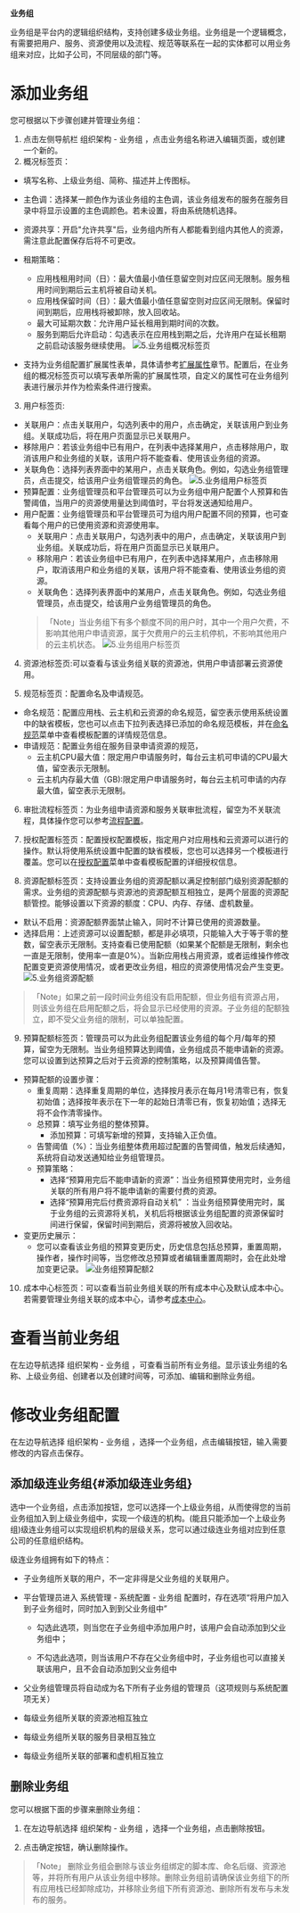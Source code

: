 **业务组**


业务组是平台内的逻辑组织结构，支持创建多级业务组。业务组是一个逻辑概念，有需要把用户、服务、资源使用以及流程、规范等联系在一起的实体都可以用业务组来对应，比如子公司，不同层级的部门等。

# 添加业务组

您可根据以下步骤创建并管理业务组：

1.  点击左侧导航栏 组织架构 - 业务组 ，点击业务组名称进入编辑页面，或创建一个新的。
2.  概况标签页：
  + 填写名称、上级业务组、简称、描述并上传图标。
  + 主色调：选择某一颜色作为该业务组的主色调，该业务组发布的服务在服务目录中将显示设置的主色调颜色。若未设置，将由系统随机选择。
  + 资源共享：开启"允许共享"后，业务组内所有人都能看到组内其他人的资源，需注意此配置保存后将不可更改。
  + 租期策略：

      - 应用栈租用时间（日）：最大值最小值任意留空则对应区间无限制。服务租用时间到期后云主机将被自动关机。
      - 应用栈保留时间（日）：最大值最小值任意留空则对应区间无限制。保留时间到期后，应用栈将被卸除，放入回收站。
      - 最大可延期次数：允许用户延长租用到期时间的次数。
       - 服务到期后允许启动：勾选表示在应用栈到期之后，允许用户在延长租期之前启动该服务继续使用。
      ![5.业务组概况标签页](../../picture/Admin/5.业务组概况标签页.png)
  + 支持为业务组配置扩展属性表单，具体请参考[扩展属性](https://cloudchef.github.io/doc/AdminDoc/09系统管理/#扩展属性)章节。配置后，在业务组的概况标签页可以填写表单所需的扩展属性项，自定义的属性可在业务组列表进行展示并作为检索条件进行搜索。

3.  用户标签页:
  + 关联用户：点击关联用户，勾选列表中的用户，点击确定，关联该用户到业务组。关联成功后，将在用户页面显示已关联用户。
  + 移除用户：若该业务组中已有用户，在列表中选择某用户，点击移除用户，取消该用户和业务组的关联，该用户将不能查看、使用该业务组的资源。
  + 关联角色：选择列表界面中的某用户，点击关联角色。例如，勾选业务组管理员，点击提交，给该用户业务组管理员的角色。
  ![5.业务组用户标签页](../../picture/Admin/5.业务组用户标签页.png)
 + 预算配置：业务组管理员和平台管理员可以为业务组中用户配置个人预算和告警阈值，当用户的资源使用量达到阈值时，平台将发送通知给用户。
 + 用户配置：业务组管理员和平台管理员可为组内用户配置不同的预算，也可查看每个用户的已使用资源和资源使用率。
     + 关联用户：点击关联用户，勾选列表中的用户，点击确定，关联该用户到业务组。关联成功后，将在用户页面显示已关联用户。
     + 移除用户：若该业务组中已有用户，在列表中选择某用户，点击移除用户，取消该用户和业务组的关联，该用户将不能查看、使用该业务组的资源。
     + 关联角色：选择列表界面中的某用户，点击关联角色。例如，勾选业务组管理员，点击提交，给该用户业务组管理员的角色。
     >「Note」当业务组下有多个额度不同的用户时，其中一个用户欠费，不影响其他用户申请资源，属于欠费用户的云主机停机，不影响其他用户的云主机状态。
     ![5.业务组用户标签页](../../picture/Admin/5.业务组用户标签页.png)

4.  资源池标签页:可以查看与该业务组关联的资源池，供用户申请部署云资源使用。

5. 规范标签页：配置命名及申请规范。
  + 命名规范：配置应用栈、云主机和云资源的命名规范，留空表示使用系统设置中的缺省模板，您也可以点击下拉列表选择已添加的命名规范模板，并在[命名规范](https://cloudchef.github.io/doc/AdminDoc/04组织架构管理/命名规范.html)菜单中查看模板配置的详情规范信息。
  + 申请规范：配置业务组在服务目录申请资源的规范，
    + 云主机CPU最大值：限定用户申请服务时，每台云主机可申请的CPU最大值，留空表示无限制。
    + 云主机内存最大值（GB):限定用户申请服务时，每台云主机可申请的内存最大值，留空表示无限制。

6. 审批流程标签页：为业务组申请资源和服务关联审批流程，留空为不关联流程，具体操作您可以参考[流程配置](https://cloudchef.github.io/doc/AdminDoc/05服务建模/流程配置.html)。

7. 授权配置标签页：配置授权配置模板，指定用户对应用栈和云资源可以进行的操作。默认将使用系统设置中配置的缺省模板，您也可以选择另一个模板进行覆盖。您可以在[授权配置](https://cloudchef.github.io/doc/AdminDoc/04组织架构管理/授权配置.html)菜单中查看模板配置的详细授权信息。

8. 资源配额标签页：支持设置业务组的资源配额以满足控制部门级别资源配额的需求。业务组的资源配额与资源池的资源配额互相独立，是两个层面的资源配额管控。能够设置以下资源的额度：CPU、内存、存储、虚机数量。

  + 默认不启用：资源配额界面禁止输入，同时不计算已使用的资源数量。
  + 选择启用：上述资源可以设置配额，都是非必填项，只能输入大于等于零的整数，留空表示无限制。支持查看已使用配额（如果某个配额是无限制，剩余也一直是无限制，使用率一直是0%）。当新应用栈占用资源，或者运维操作修改配置变更资源使用情况，或者更改业务组，相应的资源使用情况会产生变更。
   ![5.业务组资源配额](../../picture/Admin/5.业务组资源配额.png)
   >「Note」如果之前一段时间业务组没有启用配额，但业务组有资源占用，则该业务组在启用配额之后，将会显示已经使用的资源。子业务组的配额独立，即不受父业务组的限制，可以单独配置。

9. 预算配额标签页：管理员可以为此业务组配置该业务组的每个月/每年的预算，留空为无限制。当业务组预算达到阈值，业务组成员不能申请新的资源。您可以设置到达预算之后对于云资源的控制策略，以及预算阈值告警。
  + 预算配额的设置步骤： 
    + 重复周期：选择重复周期的单位，选择按月表示在每月1号清零已有，恢复初始值；选择按年表示在下一年的起始日清零已有，恢复初始值；选择无将不会作清零操作。
    + 总预算：填写业务组的整体预算。
        + 添加预算：可填写新增的预算，支持输入正负值。
    + 告警阈值（%）：当业务组整体费用超过配置的告警阈值，触发后续通知，系统将自动发送通知给业务组管理员。
    + 预算策略：
        - 选择“预算用完后不能申请新的资源”：当业务组预算使用完时，业务组关联的所有用户将不能申请新的需要付费的资源。
        - 选择“预算用完后付费资源将自动关机” ：当业务组预算使用完时，属于业务组的云资源将关机，关机后将根据该业务组配置的资源保留时间进行保留，保留时间到期后，资源将被放入回收站。
  + 变更历史展示：
    + 您可以查看该业务组的预算变更历史，历史信息包括总预算，重置周期，操作者，操作时间等，当您修改总预算或者编辑重置周期时，会在此处增加变更记录。
   ![业务组预算配额2](../../picture/Admin/业务组预算配额2.png)

10. 成本中心标签页：可以查看当前业务组关联的所有成本中心及默认成本中心。若需要管理业务组关联的成本中心，请参考[成本中心](https://cloudchef.github.io/doc/AdminDoc/07云资源分析/费用管理.html#成本中心)。

# 查看当前业务组

在左边导航选择 组织架构 - 业务组 ，可查看当前所有业务组。显示该业务组的名称、上级业务组、创建者以及创建时间等，可添加、编辑和删除业务组。

# 修改业务组配置

在左边导航选择 组织架构 - 业务组 ，选择一个业务组，点击编辑按钮，输入需要修改的内容点击保存。

## 添加级连业务组{#添加级连业务组}

选中一个业务组，点击添加按钮，您可以选择一个上级业务组，从而使得您的当前业务组加入到上级业务组中，实现一个级连的机构。(能且只能添加一个上级业务组)级连业务组可以实现组织机构的层级关系，您可以通过级连业务组对应到任意公司的任意组织结构。

级连业务组拥有如下的特点：

  + 子业务组所关联的用户，不一定非得是父业务组的关联用户。

  + 平台管理员进入 系统管理 - 系统配置 - 业务组 配置时，存在选项“将用户加入到子业务组时，同时加入到到父业务组中”
   
    - 勾选此选项，则当您在子业务组中添加用户时，该用户会自动添加到父业务组中；

    - 不勾选此选项，则当该用户不存在父业务组中时，子业务组也可以直接关联该用户，且不会自动添加到父业务组中

  +   父业务组管理员将自动成为名下所有子业务组的管理员（这项规则与系统配置项无关）

  +   每级业务组所关联的资源池相互独立

  +   每级业务组所关联的服务目录相互独立

  +   每级业务组所关联的部署和虚机相互独立

## 删除业务组

您可以根据下面的步骤来删除业务组：

  1.  在左边导航选择 组织架构 - 业务组 ，选择一个业务组，点击删除按钮。

  2.  点击确定按钮，确认删除操作。

  >「Note」  删除业务组会删除与该业务组绑定的脚本库、命名后缀、资源池等，并将所有用户从该业务组中移除。删除业务组前请确保该业务组下的所有应用栈已经卸除成功，并移除业务组下所有资源池、删除所有发布与未发布的服务。
